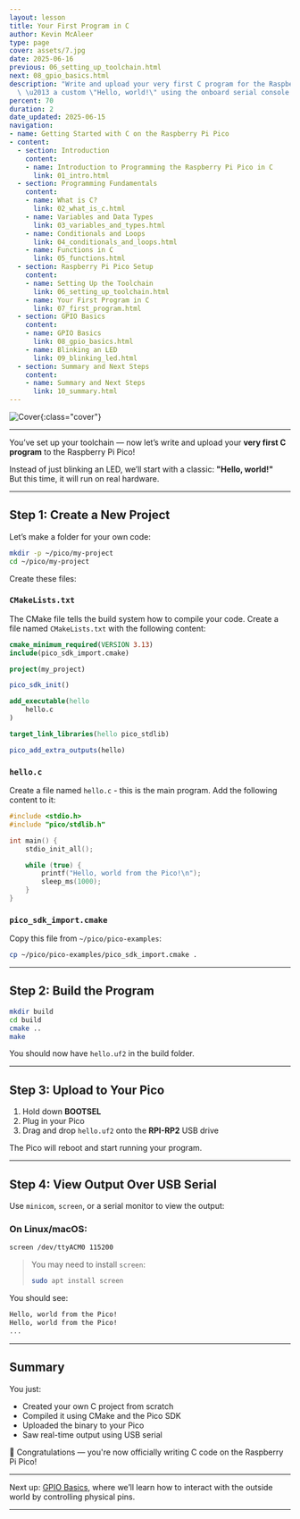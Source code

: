 ```yaml
---
layout: lesson
title: Your First Program in C
author: Kevin McAleer
type: page
cover: assets/7.jpg
date: 2025-06-16
previous: 06_setting_up_toolchain.html
next: 08_gpio_basics.html
description: "Write and upload your very first C program for the Raspberry Pi Pico\
  \ \u2013 a custom \"Hello, world!\" using the onboard serial console."
percent: 70
duration: 2
date_updated: 2025-06-15
navigation:
- name: Getting Started with C on the Raspberry Pi Pico
- content:
  - section: Introduction
    content:
    - name: Introduction to Programming the Raspberry Pi Pico in C
      link: 01_intro.html
  - section: Programming Fundamentals
    content:
    - name: What is C?
      link: 02_what_is_c.html
    - name: Variables and Data Types
      link: 03_variables_and_types.html
    - name: Conditionals and Loops
      link: 04_conditionals_and_loops.html
    - name: Functions in C
      link: 05_functions.html
  - section: Raspberry Pi Pico Setup
    content:
    - name: Setting Up the Toolchain
      link: 06_setting_up_toolchain.html
    - name: Your First Program in C
      link: 07_first_program.html
  - section: GPIO Basics
    content:
    - name: GPIO Basics
      link: 08_gpio_basics.html
    - name: Blinking an LED
      link: 09_blinking_led.html
  - section: Summary and Next Steps
    content:
    - name: Summary and Next Steps
      link: 10_summary.html
---
```



![Cover]({{page.cover}}){:class="cover"}

---

You’ve set up your toolchain — now let’s write and upload your **very first C program** to the Raspberry Pi Pico!

Instead of just blinking an LED, we’ll start with a classic: **"Hello, world!"**  
But this time, it will run on real hardware.

---

## Step 1: Create a New Project

Let’s make a folder for your own code:

```bash
mkdir -p ~/pico/my-project
cd ~/pico/my-project
````

Create these files:

### `CMakeLists.txt`

The CMake file tells the build system how to compile your code. Create a file named `CMakeLists.txt` with the following content:

```cmake
cmake_minimum_required(VERSION 3.13)
include(pico_sdk_import.cmake)

project(my_project)

pico_sdk_init()

add_executable(hello
    hello.c
)

target_link_libraries(hello pico_stdlib)

pico_add_extra_outputs(hello)
```

### `hello.c`

Create a file named `hello.c` - this is the main program. Add the following content to it:

```c
#include <stdio.h>
#include "pico/stdlib.h"

int main() {
    stdio_init_all();

    while (true) {
        printf("Hello, world from the Pico!\n");
        sleep_ms(1000);
    }
}
```

### `pico_sdk_import.cmake`

Copy this file from `~/pico/pico-examples`:

```bash
cp ~/pico/pico-examples/pico_sdk_import.cmake .
```

---

## Step 2: Build the Program

```bash
mkdir build
cd build
cmake ..
make
```

You should now have `hello.uf2` in the build folder.

---

## Step 3: Upload to Your Pico

1. Hold down **BOOTSEL**
2. Plug in your Pico
3. Drag and drop `hello.uf2` onto the **RPI-RP2** USB drive

The Pico will reboot and start running your program.

---

## Step 4: View Output Over USB Serial

Use `minicom`, `screen`, or a serial monitor to view the output:

### On Linux/macOS:

```bash
screen /dev/ttyACM0 115200
```

> You may need to install `screen`:
>
> ```bash
> sudo apt install screen
> ```

You should see:

```bash
Hello, world from the Pico!
Hello, world from the Pico!
...
```

---

## Summary

You just:

* Created your own C project from scratch
* Compiled it using CMake and the Pico SDK
* Uploaded the binary to your Pico
* Saw real-time output using USB serial

🎉 Congratulations — you're now officially writing C code on the Raspberry Pi Pico!

---

Next up: [GPIO Basics](08_gpio_basics), where we’ll learn how to interact with the outside world by controlling physical pins.

---
